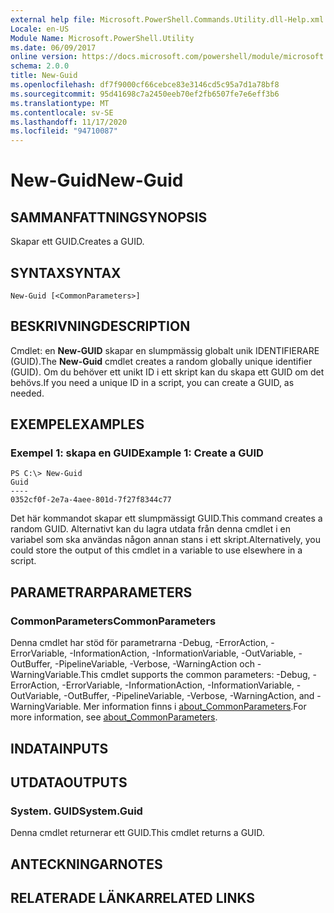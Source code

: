 ```yaml
---
external help file: Microsoft.PowerShell.Commands.Utility.dll-Help.xml
Locale: en-US
Module Name: Microsoft.PowerShell.Utility
ms.date: 06/09/2017
online version: https://docs.microsoft.com/powershell/module/microsoft.powershell.utility/new-guid?view=powershell-7.2&WT.mc_id=ps-gethelp
schema: 2.0.0
title: New-Guid
ms.openlocfilehash: df7f9000cf66cebce83e3146cd5c95a7d1a78bf8
ms.sourcegitcommit: 95d41698c7a2450eeb70ef2fb6507fe7e6eff3b6
ms.translationtype: MT
ms.contentlocale: sv-SE
ms.lasthandoff: 11/17/2020
ms.locfileid: "94710087"
---
```

# <span data-ttu-id="6429d-102">New-Guid</span><span class="sxs-lookup"><span data-stu-id="6429d-102">New-Guid</span></span>

## <span data-ttu-id="6429d-103">SAMMANFATTNING</span><span class="sxs-lookup"><span data-stu-id="6429d-103">SYNOPSIS</span></span>
<span data-ttu-id="6429d-104">Skapar ett GUID.</span><span class="sxs-lookup"><span data-stu-id="6429d-104">Creates a GUID.</span></span>

## <span data-ttu-id="6429d-105">SYNTAX</span><span class="sxs-lookup"><span data-stu-id="6429d-105">SYNTAX</span></span>

```
New-Guid [<CommonParameters>]
```

## <span data-ttu-id="6429d-106">BESKRIVNING</span><span class="sxs-lookup"><span data-stu-id="6429d-106">DESCRIPTION</span></span>

<span data-ttu-id="6429d-107">Cmdlet: en **New-GUID** skapar en slumpmässig globalt unik IDENTIFIERARE (GUID).</span><span class="sxs-lookup"><span data-stu-id="6429d-107">The **New-Guid** cmdlet creates a random globally unique identifier (GUID).</span></span>
<span data-ttu-id="6429d-108">Om du behöver ett unikt ID i ett skript kan du skapa ett GUID om det behövs.</span><span class="sxs-lookup"><span data-stu-id="6429d-108">If you need a unique ID in a script, you can create a GUID, as needed.</span></span>

## <span data-ttu-id="6429d-109">EXEMPEL</span><span class="sxs-lookup"><span data-stu-id="6429d-109">EXAMPLES</span></span>

### <span data-ttu-id="6429d-110">Exempel 1: skapa en GUID</span><span class="sxs-lookup"><span data-stu-id="6429d-110">Example 1: Create a GUID</span></span>

```
PS C:\> New-Guid
Guid
----
0352cf0f-2e7a-4aee-801d-7f27f8344c77
```

<span data-ttu-id="6429d-111">Det här kommandot skapar ett slumpmässigt GUID.</span><span class="sxs-lookup"><span data-stu-id="6429d-111">This command creates a random GUID.</span></span>
<span data-ttu-id="6429d-112">Alternativt kan du lagra utdata från denna cmdlet i en variabel som ska användas någon annan stans i ett skript.</span><span class="sxs-lookup"><span data-stu-id="6429d-112">Alternatively, you could store the output of this cmdlet in a variable to use elsewhere in a script.</span></span>

## <span data-ttu-id="6429d-113">PARAMETRAR</span><span class="sxs-lookup"><span data-stu-id="6429d-113">PARAMETERS</span></span>

### <span data-ttu-id="6429d-114">CommonParameters</span><span class="sxs-lookup"><span data-stu-id="6429d-114">CommonParameters</span></span>

<span data-ttu-id="6429d-115">Denna cmdlet har stöd för parametrarna -Debug, -ErrorAction, -ErrorVariable, -InformationAction, -InformationVariable, -OutVariable, -OutBuffer, -PipelineVariable, -Verbose, -WarningAction och -WarningVariable.</span><span class="sxs-lookup"><span data-stu-id="6429d-115">This cmdlet supports the common parameters: -Debug, -ErrorAction, -ErrorVariable, -InformationAction, -InformationVariable, -OutVariable, -OutBuffer, -PipelineVariable, -Verbose, -WarningAction, and -WarningVariable.</span></span> <span data-ttu-id="6429d-116">Mer information finns i [about_CommonParameters](https://go.microsoft.com/fwlink/?LinkID=113216).</span><span class="sxs-lookup"><span data-stu-id="6429d-116">For more information, see [about_CommonParameters](https://go.microsoft.com/fwlink/?LinkID=113216).</span></span>

## <span data-ttu-id="6429d-117">INDATA</span><span class="sxs-lookup"><span data-stu-id="6429d-117">INPUTS</span></span>

## <span data-ttu-id="6429d-118">UTDATA</span><span class="sxs-lookup"><span data-stu-id="6429d-118">OUTPUTS</span></span>

### <span data-ttu-id="6429d-119">System. GUID</span><span class="sxs-lookup"><span data-stu-id="6429d-119">System.Guid</span></span>

<span data-ttu-id="6429d-120">Denna cmdlet returnerar ett GUID.</span><span class="sxs-lookup"><span data-stu-id="6429d-120">This cmdlet returns a GUID.</span></span>

## <span data-ttu-id="6429d-121">ANTECKNINGAR</span><span class="sxs-lookup"><span data-stu-id="6429d-121">NOTES</span></span>

## <span data-ttu-id="6429d-122">RELATERADE LÄNKAR</span><span class="sxs-lookup"><span data-stu-id="6429d-122">RELATED LINKS</span></span>

